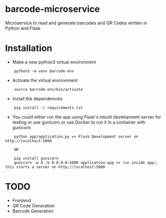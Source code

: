 # barcode-microservice
Microservice to read and generate barcodes and QR Codes written in Python and Flask

# Installation
- Make a new python3 virtual environment
```
    python3 -m venv barcode-env
```
- Activate the virtual environment
```
    source barcode-env/bin/activate
```
- Install the dependencies
```
    pip install -r requirements.txt
```
- You could either run the app using Flask's inbuilt development server for testing or use gunicorn  or use Docker to run it in a container with gunicorn
```
    python app/application.py => Flask Development server on http://localhost:5000

    OR

    pip install gunicorn
    gunicorn -w 4 -b 0.0.0.0:5000 application:app => run inside app/, this starts a server on http://localhost:5000    
```

# TODO
- Frontend
- QR Code Generation
- Barcode Generation
